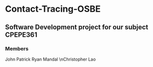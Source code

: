 # Contact-Tracing-OSBE
## Software Development project for our subject CPEPE361
### Members
John Patrick Ryan Mandal
\nChristopher Lao
